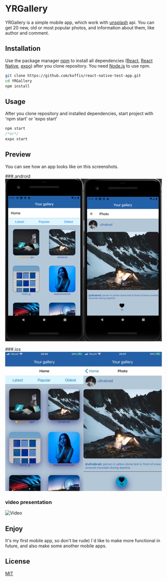 # YRGallery

YRGallery is a simple mobile app, which work with [unsplash](https://unsplash.com/) api. You can get 20 new, old or most popular photos, and information about them, like author and comment. 

## Installation

Use the package manager [npm](https://www.npmjs.com/) to install all dependencies ([React](https://reactjs.org/), [React Native](https://reactnative.dev/), [expo](https://expo.io/)) after you clone repository. You need [Node.js](https://nodejs.org/uk/) to use npm.

```bash
git clone https://github.com/koffis/react-native-test-app.git
cd YRGallery
npm install 
```

## Usage

After you clone repository and installed dependencies, start project with 'npm start' or 'expo start' 

```node.js
npm start
/*or*/
expo start
```
## Preview
You can see how an app looks like on this screenshots.

###.android
![Android](YRGallery/src/common/img/android.jpg)


###.ios
![iOS](YRGallery/src/common/img/ios.jpg)

### video presentation 
![Video](YRGallery/src/common/img/ios.gif)

## Enjoy
It's my first mobile app, so don't be rude)
I`d like to make more functional in future, and also make some another mobile apps.

## License
[MIT](https://choosealicense.com/licenses/mit/)
